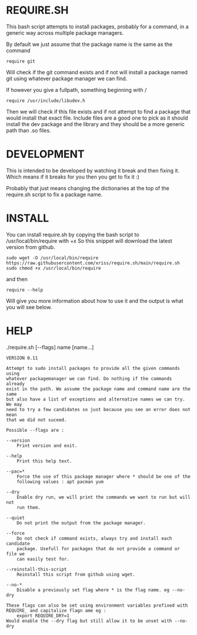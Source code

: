 REQUIRE.SH
==========

This bash script attempts to install packages, probably for a command, in a 
generic way across multiple package managers.

By default we just assume that the package name is the same as the command

	require git

Will check if the git command exists and if not will install a package named 
git using whatever package manager we can find.

If however you give a fullpath, something beginning with /

	require /usr/include/libudev.h

Then we will check if this file exists and if not attempt to find a package 
that would install that exact file. Include files are a good one to pick as it 
should install the dev package and the library and they should be a more 
generic path than .so files.


DEVELOPMENT
===========

This is intended to be developed by watching it break and then fixing it. Which 
means if it breaks for you then you get to fix it :)

Probably that just means changing the dictionaries at the top of the require.sh 
script to fix a package name.


INSTALL
=======

You can install require.sh by copying the bash script to /usr/local/bin/require 
with +x So this snippet will download the latest version from github.

	sudo wget -O /usr/local/bin/require https://raw.githubusercontent.com/xriss/require.sh/main/require.sh
	sudo chmod +x /usr/local/bin/require

and then

	require --help
	
Will give you more information about how to use it and the output is what you 
will see below.

HELP
====

./require.sh [--flags] name [name...]

	VERSION 0.11

	Attempt to sudo install packages to provide all the given commands using 
	whatever packagemanager we can find. Do nothing if the commands already 
	exist in the path. We assume the package name and command name are the same 
	but also have a list of exceptions and alternative names we can try. We may 
	need to try a few candidates so just because you see an error does not mean 
	that we did not suceed.
	
	Possible --flags are :
	
	--version
		Print version and exit.

	--help
		Print this help text.

	--pac=*
		Force the use of this package manager where * should be one of the 
		following values : apt pacman yum   

	--dry
		Enable dry run, we will print the commands we want to run but will not 
		run them.

	--quiet
		Do not print the output from the package manager.

	--force
		Do not check if command exists, always try and install each candidate 
		package. Usefull for packages that do not provide a command or file we 
		can easily test for.
		
	--reinstall-this-script
		Reinstall this script from github using wget.

	--no-*
		Disable a previously set flag where * is the flag name. eg --no-dry
		
	These flags can also be set using environment variables prefixed with 
	REQUIRE_ and capitalize flagn ame eg :
		export REQUIRE_DRY=1
	Would enable the --dry flag but still allow it to be unset with --no-dry

